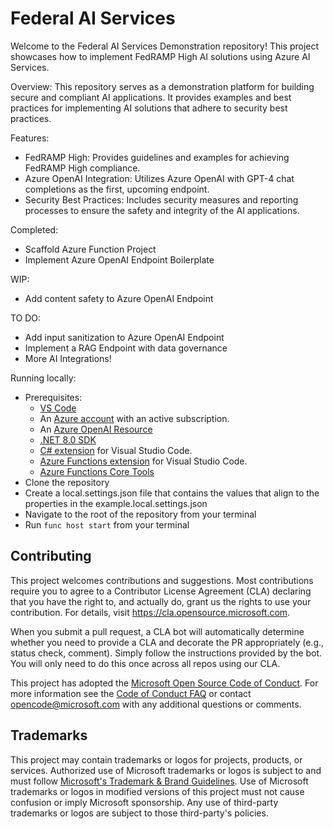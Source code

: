 # Federal AI Services
Welcome to the Federal AI Services Demonstration repository! This project showcases how to implement FedRAMP High AI solutions using Azure AI Services. 

Overview:
This repository serves as a demonstration platform for building secure and compliant AI applications. It provides examples and best practices for implementing AI solutions that adhere to security best practices.

Features:
* FedRAMP High: Provides guidelines and examples for achieving FedRAMP High compliance.
* Azure OpenAI Integration: Utilizes Azure OpenAI with GPT-4 chat completions as the first, upcoming endpoint. 
* Security Best Practices: Includes security measures and reporting processes to ensure the safety and integrity of the AI applications.

Completed: 
* Scaffold Azure Function Project
* Implement Azure OpenAI Endpoint Boilerplate

WIP: 
* Add content safety to Azure OpenAI Endpoint

TO DO: 
* Add input sanitization to Azure OpenAI Endpoint
* Implement a RAG Endpoint with data governance
* More AI Integrations!

Running locally: 
* Prerequisites:
  *  [VS Code](https://code.visualstudio.com/download)
  *  An [Azure account](https://azure.microsoft.com/free/?ref=microsoft.com&utm_source=microsoft.com&utm_medium=docs&utm_campaign=visualstudio) with an active subscription.
  *  An [Azure OpenAI Resource](https://learn.microsoft.com/en-us/azure/ai-services/openai/how-to/create-resource?pivots=web-portal)
  *  [.NET 8.0 SDK](https://dotnet.microsoft.com/download/dotnet/8.0)
  *  [C# extension](https://marketplace.visualstudio.com/items?itemName=ms-dotnettools.csharp) for Visual Studio Code.
  *  [Azure Functions extension](https://marketplace.visualstudio.com/items?itemName=ms-dotnettools.csharp) for Visual Studio Code.
  *  [Azure Functions Core Tools](https://learn.microsoft.com/en-us/azure/azure-functions/functions-run-local?tabs=windows%2Cisolated-process%2Cnode-v4%2Cpython-v2%2Chttp-trigger%2Ccontainer-apps&pivots=programming-language-csharp#install-the-azure-functions-core-tools)
*  Clone the repository
*  Create a local.settings.json file that contains the values that align to the properties in the example.local.settings.json
*  Navigate to the root of the repository from your terminal
*  Run `func host start` from your terminal

## Contributing

This project welcomes contributions and suggestions.  Most contributions require you to agree to a
Contributor License Agreement (CLA) declaring that you have the right to, and actually do, grant us
the rights to use your contribution. For details, visit https://cla.opensource.microsoft.com.

When you submit a pull request, a CLA bot will automatically determine whether you need to provide
a CLA and decorate the PR appropriately (e.g., status check, comment). Simply follow the instructions
provided by the bot. You will only need to do this once across all repos using our CLA.

This project has adopted the [Microsoft Open Source Code of Conduct](https://opensource.microsoft.com/codeofconduct/).
For more information see the [Code of Conduct FAQ](https://opensource.microsoft.com/codeofconduct/faq/) or
contact [opencode@microsoft.com](mailto:opencode@microsoft.com) with any additional questions or comments.

## Trademarks

This project may contain trademarks or logos for projects, products, or services. Authorized use of Microsoft 
trademarks or logos is subject to and must follow 
[Microsoft's Trademark & Brand Guidelines](https://www.microsoft.com/en-us/legal/intellectualproperty/trademarks/usage/general).
Use of Microsoft trademarks or logos in modified versions of this project must not cause confusion or imply Microsoft sponsorship.
Any use of third-party trademarks or logos are subject to those third-party's policies.
